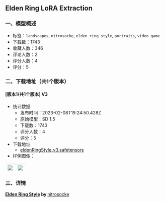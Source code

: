 ## Elden Ring LoRA Extraction
### 一、模型概述

- 标签：`landscapes`, `nitrosocke`, `elden ring style`, `portraits`, `video game`
- 下载数：1743
- 收藏人数：346
- 评论人数：2
- 评分人数：4
- 评分：5

### 二、下载地址（共1个版本）

#### [版本1/共1个版本] V3

- 统计数据
  - 发布时间：2023-02-08T19:24:50.428Z
  - 原始模型：SD 1.5
  - 下载数：1743
  - 评分人数：4
  - 评分：5
- 下载地址
  - [eldenRingStyle_v3.safetensors](https://civitai.com/api/download/models/8790)
- 样例图像：

| <img src="https://image.civitai.com/xG1nkqKTMzGDvpLrqFT7WA/8840a0fd-bf95-45d4-2288-c3162cd1c200/width=450/83945.jpeg" /> | <img src="https://image.civitai.com/xG1nkqKTMzGDvpLrqFT7WA/b928ac75-440c-4e3a-ee88-3be56264df00/width=450/83946.jpeg" /> |
| ---- | ---- |


### 三、详情
<p><a target="_blank" rel="ugc" href="https://huggingface.co/nitrosocke/elden-ring-diffusion"><strong>Elden Ring Style</strong></a><strong> by </strong><a target="_blank" rel="ugc" href="https://huggingface.co/nitrosocke">nitrosocke</a></p>